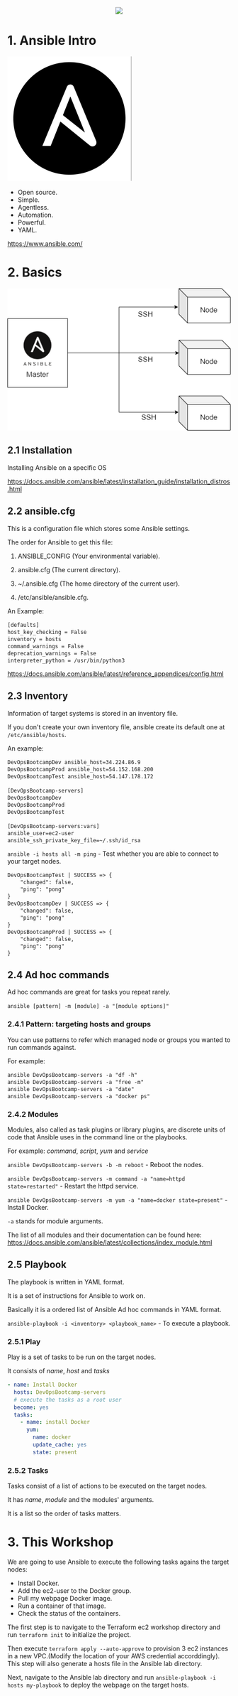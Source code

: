 <p align="center">
    <img src="https://weclouddata.com/wp-content/uploads/2022/06/WCD-Logo.svg">
</p>

# 1. Ansible Intro
![](./images/Ansible.png)

- Open source.
- Simple.
- Agentless.
- Automation.
- Powerful.
- YAML.

https://www.ansible.com/


# 2. Basics
![](./images/architecture.png)
## 2.1 Installation
Installing Ansible on a specific OS

https://docs.ansible.com/ansible/latest/installation_guide/installation_distros.html

## 2.2 ansible.cfg
This is a configuration file which stores some Ansible settings.

The order for Ansible to get this file:

1. ANSIBLE_CONFIG (Your environmental variable).

2. ansible.cfg (The current directory).

3. ~/.ansible.cfg (The home directory of the current user).

4. /etc/ansible/ansible.cfg.

An Example:
```
[defaults]
host_key_checking = False
inventory = hosts
command_warnings = False
deprecation_warnings = False
interpreter_python = /usr/bin/python3
```

https://docs.ansible.com/ansible/latest/reference_appendices/config.html

## 2.3 Inventory
Information of target systems is stored in an inventory file.

If you don't create your own inventory file, ansible create its default one at `/etc/ansible/hosts`.

An example:
```
DevOpsBootcampDev ansible_host=34.224.86.9
DevOpsBootcampProd ansible_host=54.152.168.200
DevOpsBootcampTest ansible_host=54.147.178.172

[DevOpsBootcamp-servers]
DevOpsBootcampDev
DevOpsBootcampProd
DevOpsBootcampTest

[DevOpsBootcamp-servers:vars]
ansible_user=ec2-user
ansible_ssh_private_key_file=~/.ssh/id_rsa
```
`ansible -i hosts all -m ping` - Test whether you are able to connect to your target nodes.
```
DevOpsBootcampTest | SUCCESS => {
    "changed": false,
    "ping": "pong"
}
DevOpsBootcampDev | SUCCESS => {
    "changed": false,
    "ping": "pong"
}
DevOpsBootcampProd | SUCCESS => {
    "changed": false,
    "ping": "pong"
}
```
## 2.4 Ad hoc commands
Ad hoc commands are great for tasks you repeat rarely.

`ansible [pattern] -m [module] -a "[module options]"`

### 2.4.1 Pattern: targeting hosts and groups
You can use patterns to refer which managed node or groups you wanted to run commands against.

For example:
```
ansible DevOpsBootcamp-servers -a "df -h"
ansible DevOpsBootcamp-servers -a "free -m"
ansible DevOpsBootcamp-servers -a "date"
ansible DevOpsBootcamp-servers -a "docker ps"
```

### 2.4.2 Modules
Modules, also called as task plugins or library plugins, are discrete units of code that Ansible uses in the command line or the playbooks.

For example: *command*, *script*, *yum* and *service*

`ansible DevOpsBootcamp-servers -b -m reboot` - Reboot the nodes.

`ansible DevOpsBootcamp-servers -m command -a "name=httpd state=restarted"` - Restart the httpd service.

`ansible DevOpsBootcamp-servers -m yum -a "name=docker state=present"` - Install Docker.

`-a` stands for module arguments.

The list of all modules and their documentation can be found here: https://docs.ansible.com/ansible/latest/collections/index_module.html

## 2.5 Playbook
The playbook is written in YAML format.

It is a set of instructions for Ansible to work on.

Basically it is a ordered list of Ansible Ad hoc commands in YAML format.

`ansible-playbook -i <inventory> <playbook_name>` - To execute a playbook.

### 2.5.1 Play
Play is a set of tasks to be run on the target nodes.

It consists of *name*, *host* and *tasks*

```yaml
- name: Install Docker
  hosts: DevOpsBootcamp-servers
  # execute the tasks as a root user
  become: yes
  tasks:
    - name: install Docker
      yum:
        name: docker
        update_cache: yes
        state: present
```

### 2.5.2 Tasks
Tasks consist of a list of actions to be executed on the target nodes.

It has *name*,  *module* and the modules' arguments.

It is a list so the order of tasks matters.


# 3. This Workshop
We are going to use Ansible to execute the following tasks agains the target nodes:
- Install Docker.
- Add the ec2-user to the Docker group.
- Pull my webpage Docker image.
- Run a container of that image.
- Check the status of the containers.

The first step is to navigate to the Terraform ec2 workshop directory and run `terraform init` to initialize the project.

Then execute `terraform apply --auto-approve` to provision 3 ec2 instances in a new VPC.(Modify the location of your AWS credential accorddingly). This step will also generate a hosts file in the Ansible lab directory.

Next, navigate to the Ansible lab directory and run `ansible-playbook -i hosts my-playbook` to deploy the webpage on the target hosts.